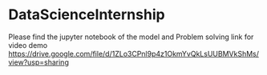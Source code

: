 # DataScienceInternship
Please find the jupyter notebook of the model and Problem solving
link for video demo
https://drive.google.com/file/d/1ZLo3CPnl9p4z1OkmYvQkLsUUBMVkShMs/view?usp=sharing
